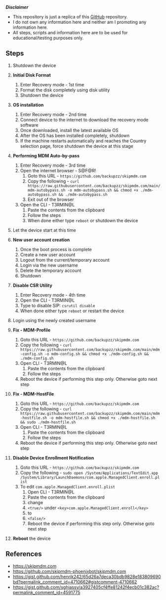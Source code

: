 
_***Disclaimer***_

* This repository is just a replica of this [GitHub](https://github.com/skipmdm-phoenixbot/skipmdm.com) repository.
* I do not own any information here and neither am I promoting any information here.
* All steps, scripts and information here are to be used for educational/testing purposes only.



## Steps

1. Shutdown the device
2. **Initial Disk Format**
	1. Enter Recovery mode - 1st time
	2. Format the disk completely using disk utility
	3. Shutdown the device
3. **OS installation**
	1. Enter Recovery mode - 2nd time
	2. Connect device to the internet to download the recovery mode software
	3. Once downloaded, install the latest available OS
	4. After the OS has been installed completely, shutdown
	5. If the machine restarts automatically and reaches the Country selection page, force shutdown the device at this stage
4. **Performing MDM Auto-by-pass**
	1. Enter Recovery mode - 3rd time
	2. Open the internet browser - S@F@R!
		1. Goto this URL - `https://github.com/backupzz/skipmdm.com`
		2. Copy the following - `curl https://raw.githubusercontent.com/backupzz/skipmdm.com/main/mdm-autobypass.sh -o mdm-autobypass.sh && chmod +x ./mdm-autobypass.sh && ./mdm-autobypass.sh`
		3. Exit out of the browser
	3. Open the CLI - T3RMIN@L
		1. Paste the contents from the clipboard
		2. Follow the steps
		3. When done either type `reboot` or shutdown the device
5. Let the device start at this time
6. **New user account creation**
	1. Once the boot process is complete
	2. Create a new user account
	3. Logout from the current/temporary account
	4. Login via the new username
	5. Delete the temporary account
	6. Shutdown
7. **Disable CSR Utility**
	1. Enter Recovery mode - 4th time
	2. Open the CLI - T3RMIN@L
	3. Type to disable SIP: `csrutil disable`
	4. When done either type `reboot` or restart the device
8. Login using the newly created username

9.  **Fix - MDM-Profile**
	1. Goto this URL - `https://github.com/backupzz/skipmdm.com`
	2. Copy the following - `curl https://raw.githubusercontent.com/backupzz/skipmdm.com/main/mdm-config.sh -o mdm-config.sh && chmod +x ./mdm-config.sh && ./mdm-config.sh`
	3. Open CLI - T3RMIN@L
		1. Paste the contents from the clipboard
		2. Follow the steps
	4. Reboot the device if performing this step only. Otherwise goto next step

10. **Fix - MDM-HostFile**
	1. Goto this URL - `https://github.com/backupzz/skipmdm.com`
	2. Copy the following - `curl https://raw.githubusercontent.com/backupzz/skipmdm.com/main/mdm-hostfile.sh -o mdm-hostfile.sh && chmod +x ./mdm-hostfile.sh && sudo ./mdm-hostfile.sh`
	3. Open CLI - T3RMIN@L
		1. Paste the contents from the clipboard
		2. Follow the steps
	4. Reboot the device if performing this step only. Otherwise goto next step

11. **Disable Device Enrollment Notification**
	1. Goto this URL - `https://github.com/backupzz/skipmdm.com`
	12. Copy the following - `sudo open /System/Applications/TextEdit.app /System/Library/LaunchDaemons/com.apple.ManagedClient.enroll.plist`
	23. To edit `com.apple.ManagedClient.enroll.plist`
		1. Open CLI - T3RMIN@L
		2. Paste the contents from the clipboard
		3. change
		4. `<true/>` under `<key>com.apple.ManagedClient.enroll</key>`
		5. to
		6. `<false/>`
		7. Reboot the device if performing this step only. Otherwise goto next step

12. **Reboot** the device



## References

* https://skipmdm.com
* https://github.com/skipmdm-phoenixbot/skipmdm.com
* https://gist.github.com/henrik242/65d26a7deca30bdb9828e183809690bd?permalink_comment_id=4710662#gistcomment-4710662
* https://gist.github.com/sghiassy/a3927405cf4ffe81242f4ecb01c382ac?permalink_comment_id=4591775

